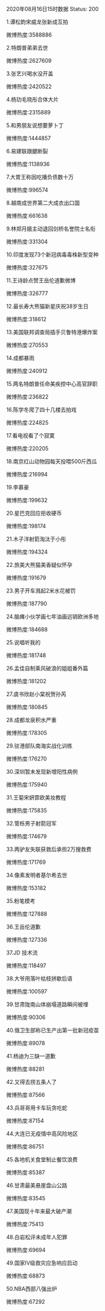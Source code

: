 2020年08月16日15时数据
Status: 200

1.谭松韵宋威龙张新成互拍

微博热度:3588886

2.特朗普弟弟去世

微博热度:2627609

3.张艺兴喝水没开盖

微博热度:2420522

4.杨玏毛晓彤合体大片

微博热度:2315889

5.和男朋友说想要萝卜丁

微博热度:1444857

6.易建联跟腱断裂

微博热度:1138936

7.大胃王称因吃播负债数十万

微博热度:996574

8.越南成世界第二大成衣出口国

微博热度:661638

9.林郑月娥主动退回剑桥名誉院士名衔

微博热度:331304

10.印度发现73个新冠病毒毒株新型变种

微博热度:327675

11.王诗龄点赞王岳伦道歉微博

微博热度:326777

12.最长寿大熊猫新星庆祝38岁生日

微博热度:318612

13.美国联邦调查局插手贝鲁特港爆炸案

微博热度:270553

14.成都暴雨

微博热度:240912

15.两名特朗普任命美疾控中心高官辞职

微博热度:236822

16.陈学冬爬了四十几楼去拍戏

微博热度:224825

17.看电视看了个寂寞

微博热度:220205

18.南京红山动物园每天投喂500斤西瓜

微博热度:216994

19.李慕豪

微博热度:199632

20.星巴克回应拒收硬币

微博热度:198174

21.木子洋射箭淘汰于小彤

微博热度:194324

22.旅美大熊猫美香疑似怀孕

微博热度:191679

23.男子开车溅起2米水花被罚

微博热度:187790

24.脑瘫小伙学画七年油画远销欧洲多地

微博热度:184688

25.说唱听我的

微博热度:181748

26.孟佳自制乘风破浪的姐姐番外篇

微博热度:181202

27.虞书欣赵小棠祝贺孙芮

微博热度:180845

28.成都龙泉积水严重

微博热度:178305

29.驻港部队南海实战化训练

微博热度:176270

30.深圳暂未发现新增阳性病例

微博热度:175940

31.王菊宋妍霏欧美妆教程

微博热度:175835

32.管栎男子射箭冠军

微博热度:174679

33.两驴友失联获救后承担2万搜救费

微博热度:171769

34.像素发明者基尔希去世

微博热度:153182

35.粉笔模考

微博热度:127888

36.王岳伦道歉

微博热度:127336

37.JD 技术流

微博热度:118497

38.大爷用落叶枯枝拼歇后语

微博热度:100597

39.甘肃陇南山体崩塌道路瞬间被埋

微博热度:90306

40.俄卫生部称已生产出第一批新冠疫苗

微博热度:89078

41.杨迪为三缺一道歉

微博热度:88281

42.又得去捞五条人了

微博热度:87566

43.兵哥哥用卡车玩贪吃蛇

微博热度:87154

44.大连已无疫情中高风险地区

微博热度:86751

45.各地机关食堂制止餐饮浪费

微博热度:85387

46.甘肃最美悬崖盘山公路

微博热度:83545

47.美国现十年来最大破产潮

微博热度:75413

48.白岩松评未成年人犯罪

微博热度:69694

49.国家Ⅳ级救灾应急响应启动

微博热度:68873

50.NBA西部八强出炉

微博热度:67292

